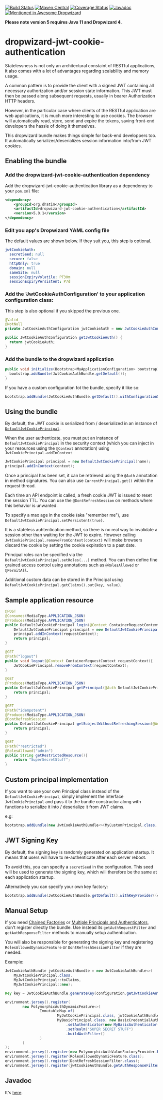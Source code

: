 [![Build Status](https://github.com/dhatim/dropwizard-jwt-cookie-authentication/workflows/build/badge.svg)](https://github.com/dhatim/dropwizard-jwt-cookie-authentication/actions)
[![Maven Central](https://maven-badges.herokuapp.com/maven-central/org.dhatim/dropwizard-jwt-cookie-authentication/badge.svg)](https://maven-badges.herokuapp.com/maven-central/org.dhatim/dropwizard-jwt-cookie-authentication)
[![Coverage Status](https://coveralls.io/repos/github/dhatim/dropwizard-jwt-cookie-authentication/badge.svg?branch=master)](https://coveralls.io/github/dhatim/dropwizard-jwt-cookie-authentication?branch=master)
[![Javadoc](https://www.javadoc.io/badge/org.dhatim/dropwizard-jwt-cookie-authentication.svg)](http://www.javadoc.io/doc/org.dhatim/dropwizard-jwt-cookie-authentication)
[![Mentioned in Awesome Dropwizard](https://awesome.re/mentioned-badge.svg)](https://github.com/stve/awesome-dropwizard)

**Please note version 5 requires Java 11 and Dropwizard 4.**

# dropwizard-jwt-cookie-authentication

Statelessness is not only an architectural constaint of RESTful applications, it also comes with a lot of advantages regarding scalability and memory usage.

A common pattern is to provide the client with a signed JWT containing all necessary authorization and/or session state information. This JWT must then be passed along subsequent requests, usually in bearer Authorization HTTP headers.

However, in the particular case where clients of the RESTful application are web applications, it is much more interesting to use cookies. The browser will automatically read, store, send and expire the tokens, saving front-end developers the hassle of doing it themselves.

This dropwizard bundle makes things simple for back-end developpers too. It automatically serializes/deserializes session information into/from JWT cookies.

## Enabling the bundle

### Add the dropwizard-jwt-cookie-authentication dependency

Add the dropwizard-jwt-cookie-authentication library as a dependency to your `pom.xml` file:

```xml
<dependency>
    <groupId>org.dhatim</groupId>
    <artifactId>dropwizard-jwt-cookie-authentication</artifactId>
    <version>5.0.1</version>
</dependency>
  ```

### Edit you app's Dropwizard YAML config file

The default values are shown below. If they suit you, this step is optional.

```yml
jwtCookieAuth:
  secretSeed: null
  secure: false
  httpOnly: true
  domain: null
  sameSite: null
  sessionExpiryVolatile: PT30m
  sessionExpiryPersistent: P7d
```

### Add the 'JwtCookieAuthConfiguration' to your application configuration class:

This step is also optional if you skipped the previous one.

```java
@Valid
@NotNull
private JwtCookieAuthConfiguration jwtCookieAuth = new JwtCookieAuthConfiguration();

public JwtCookieAuthConfiguration getJwtCookieAuth() {
  return jwtCookieAuth;
}
```

### Add the bundle to the dropwizard application

```java
public void initialize(Bootstrap<MyApplicationConfiguration> bootstrap) {
  bootstrap.addBundle(JwtCookieAuthBundle.getDefault());
}
```

If you have a custom configuration fot the bundle, specify it like so:
```java
bootstrap.addBundle(JwtCookieAuthBundle.getDefault().withConfigurationSupplier(MyAppConfiguration::getJwtCookieAuth));
```

## Using the bundle

By default, the JWT cookie is serialized from / deserialized in an instance of [`DefaultJwtCookiePrincipal`](http://static.javadoc.io/org.dhatim/dropwizard-jwt-cookie-authentication/3.0.0/org/dhatim/dropwizard/jwt/cookie/authentication/DefaultJwtCookiePrincipal.html).

When the user authenticate, you must put an instance of `DefaultJwtCookiePrincipal` in the security context (which you can inject in your resources using the `@Context` annotation) using `JwtCookiePrincipal.addInContext`
```java
JwtCookiePrincipal principal = new DefaultJwtCookiePrincipal(name);
principal.addInContext(context);
```

Once a principal has been set, it can be retrieved using the `@Auth` annotation in method signatures. You can also use `CurrentPrincipal.get()` within the request thread.

Each time an API endpoint is called, a fresh cookie JWT is issued to reset the session TTL. You can use the `@DontRefreshSession` on methods where this behavior is unwanted.

To specify a max age in the cookie (aka "remember me"), use `DefaultJwtCookiePrincipal.setPersistent(true)`.

It is a stateless auhtentication method, so there is no real way to invalidate a session other than waiting for the JWT to expire. However calling `JwtCookiePrincipal.removeFromContext(context)` will make browsers discard the cookie by setting the cookie expiration to a past date.

Principal roles can be specified via the `DefaultJwtCookiePrincipal.setRoles(...)` method. You can then define fine grained access control using annotations such as `@RolesAllowed` or `@PermitAll`.

Additional custom data can be stored in the Principal using `DefaultJwtCookiePrincipal.getClaims().put(key, value)`.

## Sample application resource
```java
@POST
@Consumes(MediaType.APPLICATION_JSON)
@Produces(MediaType.APPLICATION_JSON)
public DefaultJwtCookiePrincipal login(@Context ContainerRequestContext requestContext, String name){
    DefaultJwtCookiePrincipal principal = new DefaultJwtCookiePrincipal(name);
    principal.addInContext(requestContext);
    return principal;
}

@GET
@Path("logout")
public void logout(@Context ContainerRequestContext requestContext){
    JwtCookiePrincipal.removeFromContext(requestContext);
}

@GET
@Produces(MediaType.APPLICATION_JSON)
public DefaultJwtCookiePrincipal getPrincipal(@Auth DefaultJwtCookiePrincipal principal){
    return principal;
}

@GET
@Path("idempotent")
@Produces(MediaType.APPLICATION_JSON)
@DontRefreshSession
public DefaultJwtCookiePrincipal getSubjectWithoutRefreshingSession(@Auth DefaultJwtCookiePrincipal principal){
    return principal;
}

@GET
@Path("restricted")
@RolesAllowed("admin")
public String getRestrictedResource(){
    return "SuperSecretStuff";
}
```

## Custom principal implementation

If you want to use your own Principal class instead of the `DefaultJwtCookiePrincipal`, simply implement the interface `JwtCookiePrincipal` and pass it to the bundle constructor along with functions to serialize it into / deserialize it from JWT claims.

e.g:

```java
bootstrap.addBundle(new JwtCookieAuthBundle<>(MyCustomPrincipal.class, MyCustomPrincipal::toClaims, MyCustomPrincipal::new));
```

## JWT Signing Key

By default, the signing key is randomly generated on application startup. It means that users will have to re-authenticate after each server reboot.

To avoid this, you can specify a `secretSeed` in the configuration. This seed will be used to generate the signing key, which will therefore be the same at each application startup.

Alternatively you can specify your own key factory:
```java
bootstrap.addBundle(JwtCookieAuthBundle.getDefault().withKeyProvider((configuration, environment) -> {/*return your own key*/}));
```
## Manual Setup

If you need [Chained Factories](https://www.dropwizard.io/en/latest/manual/auth.html#chained-factories) or [Multiple Principals and Authenticators](https://www.dropwizard.io/en/latest/manual/auth.html#multiple-principals-and-authenticators), don't register directly the bundle. Use instead its `getAuthRequestFilter` and `getAuthResponseFilter` methods to manually setup authentication.

You will also be responsible for generating the signing key and registering `RolesAllowedDynamicFeature` or `DontRefreshSessionFilter` if they are needed.

Example:

```java
JwtCookieAuthBundle jwtCookieAuthBundle = new JwtCookieAuthBundle<>(
    MyJwtCookiePrincipal.class,
    MyJwtCookiePrincipal::toClaims,
    MyJwtCookiePrincipal::new);

Key key = JwtCookieAuthBundle.generateKey(configuration.getJwtCookieAuth().getSecretSeed());

environment.jersey().register(
        new PolymorphicAuthDynamicFeature<>(
                ImmutableMap.of(
                        MyJwtCookiePrincipal.class, jwtCookieAuthBundle.getAuthRequestFilter(key),
                        MyBasicPrincipal.class, new BasicCredentialAuthFilter.Builder<MyBasicPrincipal>()
                            .setAuthenticator(new MyBasicAuthenticator())
                            .setRealm("SUPER SECRET STUFF")
                            .buildAuthFilter()
                )
        )
);
environment.jersey().register(new PolymorphicAuthValueFactoryProvider.Binder<>(ImmutableSet.of(MyJwtCookiePrincipal.class, MyBasicPrincipal.class)));
environment.jersey().register(RolesAllowedDynamicFeature.class);
environment.jersey().register(DontRefreshSessionFilter.class);
environment.jersey().register(jwtCookieAuthBundle.getAuthResponseFilter(key, configuration.getJwtCookieAuth()));
```

## Javadoc

It's [here](http://www.javadoc.io/doc/org.dhatim/dropwizard-jwt-cookie-authentication).
